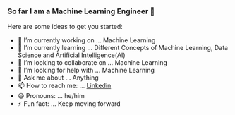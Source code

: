 ### So far I am a Machine Learning Engineer 👋


Here are some ideas to get you started:

- 🔭 I’m currently working on ... Machine Learning
- 🌱 I’m currently learning ... Different Concepts of Machine Learning, Data Science and Artificial Intelligence(AI)
- 👯 I’m looking to collaborate on ... Machine Learning
- 🤔 I’m looking for help with ... Machine Learning
- 💬 Ask me about ... Anything
- 📫 How to reach me: ... [Linkedin](https://www.linkedin.com/in/naveen-indluru-068992148/)
- 😄 Pronouns: ... he/him
- ⚡ Fun fact: ... Keep moving forward
